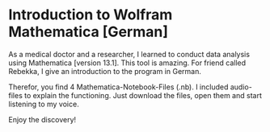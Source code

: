 # Introduction to Wolfram Mathematica \[German\]
As a medical doctor and a researcher, I learned to conduct data analysis using Mathematica \[version 13.1\]. This tool is amazing.
For friend called Rebekka, I give an introduction to the program in German.

Therefor, you find 4 Mathematica-Notebook-Files \(.nb\). I included audio-files to explain the functioning.
Just download the files, open them and start listening to my voice.

Enjoy the discovery!

